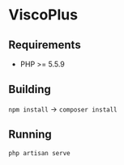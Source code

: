 # ViscoPlus

## Requirements
* PHP >= 5.5.9

## Building
`npm install` -> `composer install`

## Running
`php artisan serve`
